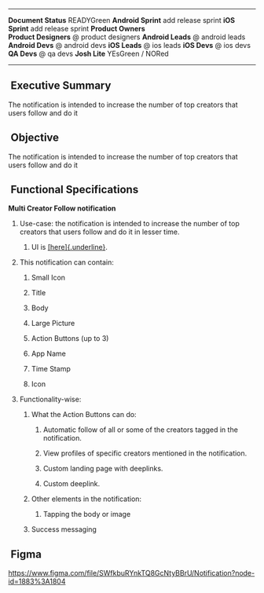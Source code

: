   ----------------------- ---------------------
  **Document Status**     READYGreen
  **Android Sprint**      add release sprint
  **iOS Sprint**          add release sprint
  **Product Owners**      
  **Product Designers**   @ product designers
  **Android Leads**       @ android leads
  **Android Devs**        @ android devs
  **iOS Leads**           @ ios leads
  **iOS Devs**            @ ios devs
  **QA Devs**             @ qa devs
  **Josh Lite**           YEsGreen / NORed
  ----------------------- ---------------------

##  Executive Summary

The notification is intended to increase the number of top creators that
users follow and do it

##  Objective

The notification is intended to increase the number of top creators that
users follow and do it

##  Functional Specifications

**Multi Creator Follow notification**

1.  Use-case: the notification is intended to increase the number of top
    creators that users follow and do it in lesser time.

    1.  UI is
        [[here]{.underline}](https://www.figma.com/file/SWfkbuRYnkTQ8GcNtyBBrU/Notification?node-id=1883%3A1804).

2.  This notification can contain:

    1.  Small Icon

    2.  Title

    3.  Body

    4.  Large Picture

    5.  Action Buttons (up to 3)

    6.  App Name

    7.  Time Stamp

    8.  Icon

3.  Functionality-wise:

    1.  What the Action Buttons can do:

        1.  Automatic follow of all or some of the creators tagged in
            the notification.

        2.  View profiles of specific creators mentioned in the
            notification.

        3.  Custom landing page with deeplinks.

        4.  Custom deeplink.

    2.  Other elements in the notification:

        1.  Tapping the body or image

    3.  Success messaging

##  Figma

https://www.figma.com/file/SWfkbuRYnkTQ8GcNtyBBrU/Notification?node-id=1883%3A1804
